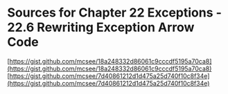 # Sources for Chapter 22 Exceptions - 22.6 Rewriting Exception Arrow Code

[https://gist.github.com/mcsee/18a248332d86061c9cccdf5195a70ca8](https://gist.github.com/mcsee/18a248332d86061c9cccdf5195a70ca8)
[https://gist.github.com/mcsee/7d40861212d1d475a25d740f10c8f34e](https://gist.github.com/mcsee/7d40861212d1d475a25d740f10c8f34e)